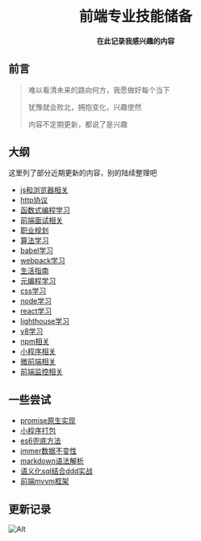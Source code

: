 <h1 align="center">
  前端专业技能储备
</h1>
<h4 align="center">在此记录我感兴趣的内容</h4>

## 前言

> 难以看清未来的路向何方，我愿做好每个当下
>
> 犹豫就会败北，拥抱变化，兴趣使然
>
> 内容不定期更新，都说了是兴趣

## 大纲

这里列了部分近期更新的内容，别的陆续整理吧

- [js和浏览器相关](./src/js&browser/README.md)
- [http协议](./src/http/README.md)
- [函数式编程学习](./src/fp/README.md)
- [前端面试相关](./src/fe-interview/README.md)
- [职业规划](./src/career/README.md)
- [算法学习](./src/algorithm/README.md)
- [babel学习](./src/babel/README.md)
- [webpack学习](./src/webpack/README.md)
- [生活指南](./src/keep/README.md)
- [元编程学习](./src/meta-programming/README.md)
- [css学习](./src/css-related/README.md)
- [node学习](./src/node/README.md)
- [react学习](./src/react/README.md)
- [lighthouse学习](./src/lighthouse/README.md)
- [v8学习](./src/v8/README.md)
- [npm相关](./src/npm&yarn/README.md)
- [小程序相关](./src/miniprogram/README.md)
- [微前端相关](./src/microservice/微前端.md)
- [前端监控相关](./src/career/前端埋点和监控方案.md)

## 一些尝试
- [promise原生实现](./src/prototype/promise.js)
- [小程序打包](./src/miniprogram/build.js)
- [es6兜底方法](./src/meta-programming/index.js)
- [immer数据不变性](./src/immer/immer.js)
- [markdown语法解析](./src/markdown/mark.js)
- [语义化sql结合ddd实战](./src/sql/Smartsql/README.md)
- [前端mvvm框架](https://github.com/arnoldczhang/main-test2)

## 更新记录

![Alt](https://repobeats.axiom.co/api/embed/b9262ae2fa19a279655b8c22cda3eeb9aff14373.svg "Repobeats analytics image")